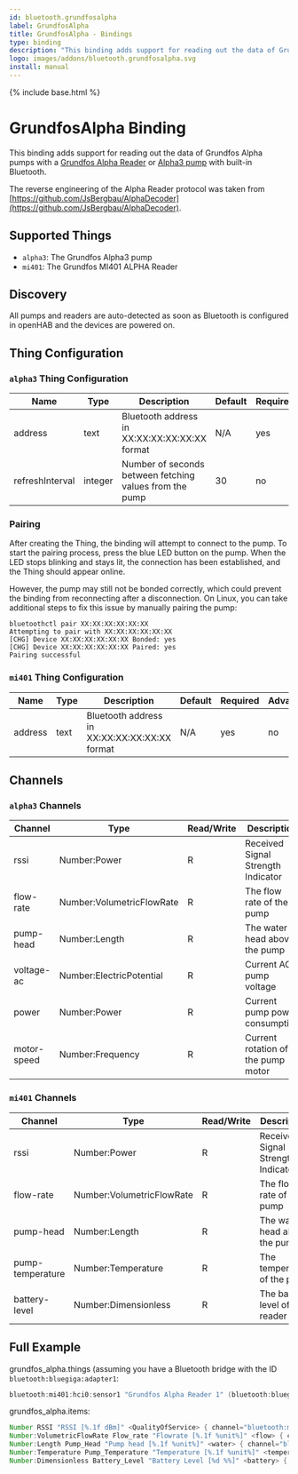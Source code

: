 ```yaml
---
id: bluetooth.grundfosalpha
label: GrundfosAlpha
title: GrundfosAlpha - Bindings
type: binding
description: "This binding adds support for reading out the data of Grundfos Alpha pumps with a [Grundfos Alpha Reader](https://product-selection.grundfos.com/products/alpha-reader) or [Alpha3 pump](https://product-selection.grundfos.com/products/alpha/alpha3) with built-in Bluetooth."
logo: images/addons/bluetooth.grundfosalpha.svg
install: manual
---
```


<!-- Attention authors: Do not edit directly. Please add your changes to the appropriate source repository -->

{% include base.html %}

# GrundfosAlpha Binding

<AddonLogo />

This binding adds support for reading out the data of Grundfos Alpha pumps with a [Grundfos Alpha Reader](https://product-selection.grundfos.com/products/alpha-reader) or [Alpha3 pump](https://product-selection.grundfos.com/products/alpha/alpha3) with built-in Bluetooth.

The reverse engineering of the Alpha Reader protocol was taken from [https://github.com/JsBergbau/AlphaDecoder](https://github.com/JsBergbau/AlphaDecoder).

## Supported Things

- `alpha3`: The Grundfos Alpha3 pump
- `mi401`: The Grundfos MI401 ALPHA Reader

## Discovery

All pumps and readers are auto-detected as soon as Bluetooth is configured in openHAB and the devices are powered on.

## Thing Configuration

### `alpha3` Thing Configuration

| Name            | Type    | Description                                             | Default | Required | Advanced |
|-----------------|---------|---------------------------------------------------------|---------|----------|----------|
| address         | text    | Bluetooth address in XX:XX:XX:XX:XX:XX format           | N/A     | yes      | no       |
| refreshInterval | integer | Number of seconds between fetching values from the pump | 30      | no       | yes      |

### Pairing

After creating the Thing, the binding will attempt to connect to the pump.
To start the pairing process, press the blue LED button on the pump.
When the LED stops blinking and stays lit, the connection has been established, and the Thing should appear online.

However, the pump may still not be bonded correctly, which could prevent the binding from reconnecting after a disconnection.
On Linux, you can take additional steps to fix this issue by manually pairing the pump:

```shell
bluetoothctl pair XX:XX:XX:XX:XX:XX
Attempting to pair with XX:XX:XX:XX:XX:XX
[CHG] Device XX:XX:XX:XX:XX:XX Bonded: yes
[CHG] Device XX:XX:XX:XX:XX:XX Paired: yes
Pairing successful
```

### `mi401` Thing Configuration

| Name    | Type | Description                                   | Default | Required | Advanced |
|---------|------|-----------------------------------------------|---------|----------|----------|
| address | text | Bluetooth address in XX:XX:XX:XX:XX:XX format | N/A     | yes      | no       |

## Channels

### `alpha3` Channels

| Channel          | Type                      | Read/Write | Description                        |
|------------------|---------------------------|------------|------------------------------------|
| rssi             | Number:Power              | R          | Received Signal Strength Indicator |
| flow-rate        | Number:VolumetricFlowRate | R          | The flow rate of the pump          |
| pump-head        | Number:Length             | R          | The water head above the pump      |
| voltage-ac       | Number:ElectricPotential  | R          | Current AC pump voltage            |
| power            | Number:Power              | R          | Current pump power consumption     |
| motor-speed      | Number:Frequency          | R          | Current rotation of the pump motor |

### `mi401` Channels

| Channel          | Type                      | Read/Write | Description                        |
|------------------|---------------------------|------------|------------------------------------|
| rssi             | Number:Power              | R          | Received Signal Strength Indicator |
| flow-rate        | Number:VolumetricFlowRate | R          | The flow rate of the pump          |
| pump-head        | Number:Length             | R          | The water head above the pump      |
| pump-temperature | Number:Temperature        | R          | The temperature of the pump        |
| battery-level    | Number:Dimensionless      | R          | The battery level of the reader    |

## Full Example

grundfos_alpha.things (assuming you have a Bluetooth bridge with the ID `bluetooth:bluegiga:adapter1`:

```java
bluetooth:mi401:hci0:sensor1 "Grundfos Alpha Reader 1" (bluetooth:bluegiga:adapter1) [ address="12:34:56:78:9A:BC" ]
```

grundfos_alpha.items:

```java
Number RSSI "RSSI [%.1f dBm]" <QualityOfService> { channel="bluetooth:mi401:hci0:sensor1:rssi" }
Number:VolumetricFlowRate Flow_rate "Flowrate [%.1f %unit%]" <flow> { channel="bluetooth:mi401:hci0:sensor1:flow-rate" }
Number:Length Pump_Head "Pump head [%.1f %unit%]" <water> { channel="bluetooth:mi401:hci0:sensor1:pump-head" }
Number:Temperature Pump_Temperature "Temperature [%.1f %unit%]" <temperature> { channel="bluetooth:mi401:hci0:sensor1:pump-temperature" }
Number:Dimensionless Battery_Level "Battery Level [%d %%]" <battery> { channel="bluetooth:mi401:hci0:sensor1:battery-level" }
```
